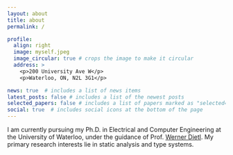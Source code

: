 ```yaml
---
layout: about
title: about
permalink: /

profile:
  align: right
  image: myself.jpeg
  image_circular: true # crops the image to make it circular
  address: >
    <p>200 University Ave W</p>
    <p>Waterloo, ON, N2L 3G1</p>

news: true  # includes a list of news items
latest_posts: false # includes a list of the newest posts
selected_papers: false # includes a list of papers marked as "selected={true}"
social: true  # includes social icons at the bottom of the page
---
```


I am currently pursuing my Ph.D. in Electrical and Computer Engineering at the University of Waterloo, under the guidance of Prof. [Werner Dietl](https://ece.uwaterloo.ca/~wdietl/). My primary research interests lie in static analysis and type systems.

<!-- Put your address / P.O. box / other info right below your picture. You can also disable any of these elements by editing `profile` property of the YAML header of your `_pages/about.md`. Edit `_bibliography/papers.bib` and Jekyll will render your [publications page](/al-folio/publications/) automatically. -->

<!-- Link to your social media connections, too. This theme is set up to use [Font Awesome icons](http://fortawesome.github.io/Font-Awesome/) and [Academicons](https://jpswalsh.github.io/academicons/), like the ones below. Add your Facebook, Twitter, LinkedIn, Google Scholar, or just disable all of them. -->